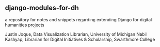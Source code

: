 ## django-modules-for-dh

a repository for notes and snippets regarding extending Django for digital humanities projects

Justin Joque, Data Visualization Librarian, University of Michigan
Nabil Kashyap, Librarian for Digital Initiatives & Scholarship, Swarthmore College
